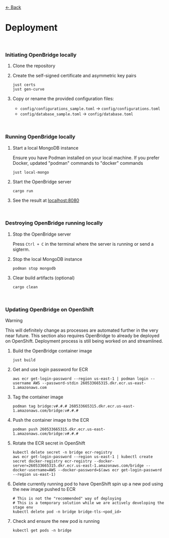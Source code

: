 [&#8592; Back](../#bridge)

# Deployment

<br>

### Initiating OpenBridge locally

1.  Clone the repository
2.  Create the self-signed certificate and asymmetric key pairs

        just certs
        just gen-curve

3.  Copy or rename the provided configuration files:

    -   `config/configurations_sample.toml` &#8594; `config/configurations.toml`
    -   `config/database_sample.toml` &#8594; `config/database.toml`

<br>

### Running OpenBridge locally

1.  Start a local MongoDB instance

    Ensure you have Podman installed on your local machine. If you prefer Docker, updated "podman" commands to "docker" commands

        just local-mongo

1.  Start the OpenBridge server

        cargo run

1.  See the result at [localhost:8080](https://localhost:8080)

<br>

### Destroying OpenBridge running locally

1.  Stop the OpenBridge server

    Press `Ctrl + C` in the terminal where the server is running or send a sigterm.

1.  Stop the local MongoDB instance

        podman stop mongodb

1.  Clear build artifacts (optional)

        cargo clean

<br>

### Updating OpenBridge on OpenShift

> [!WARNING]
> This will definitely change as processes are automated further in the very near future.
> This section also requires OpenBridge to already be deployed on OpenShift. Deployment process is still being worked on and streamlined.

1.  Build the OpenBridge container image

        just build

1.  Get and use login password for ECR

        aws ecr get-login-password --region us-east-1 | podman login --username AWS --password-stdin 260533665315.dkr.ecr.us-east-1.amazonaws.com

1.  Tag the container image

        podman tag bridge:v#.#.# 260533665315.dkr.ecr.us-east-1.amazonaws.com/bridge:v#.#.#

1.  Push the container image to the ECR

        podman push 260533665315.dkr.ecr.us-east-1.amazonaws.com/bridge:v#.#.#

1.  Rotate the ECR secret in OpenShift

        kubectl delete secret -n bridge ecr-registry
        aws ecr get-login-password --region us-east-1 | kubectl create secret docker-registry ecr-registry --docker-server=260533665315.dkr.ecr.us-east-1.amazonaws.com/bridge --docker-username=AWS --docker-password=$(aws ecr get-login-password --region us-east-1)

1.  Delete currently running pod to have OpenShift spin up a new pod using the new image pushed to ECR

        # This is not the "recommended" way of deploying
        # This is a temporary solution while we are actively developing the stage env
        kubectl delete pod -n bridge bridge-tls-<pod_id>

1.  Check and ensure the new pod is running

        kubectl get pods -n bridge
